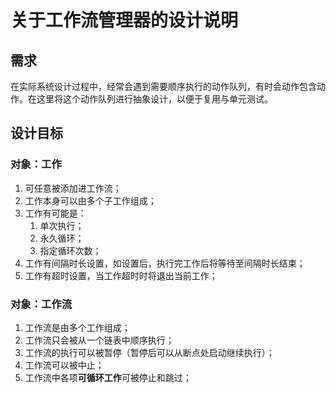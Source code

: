 ﻿
# 关于工作流管理器的设计说明

## 需求

在实际系统设计过程中，经常会遇到需要顺序执行的动作队列，有时会动作包含动作。在这里将这个动作队列进行抽象设计，以便于复用与单元测试。

## 设计目标

### 对象：工作

1. 可任意被添加进工作流；
2. 工作本身可以由多个子工作组成；
3. 工作有可能是：
   1. 单次执行；
   2. 永久循环；
   3. 指定循环次数；
4. 工作有间隔时长设置，如设置后，执行完工作后将等待至间隔时长结束；
5. 工作有超时设置，当工作超时时将退出当前工作；

### 对象：工作流

1. 工作流是由多个工作组成；
2. 工作流只会被从一个链表中顺序执行；
3. 工作流的执行可以被暂停（暂停后可以从断点处启动继续执行）；
4. 工作流可以被中止；
5. 工作流中各项**可循环工作**可被停止和跳过；
